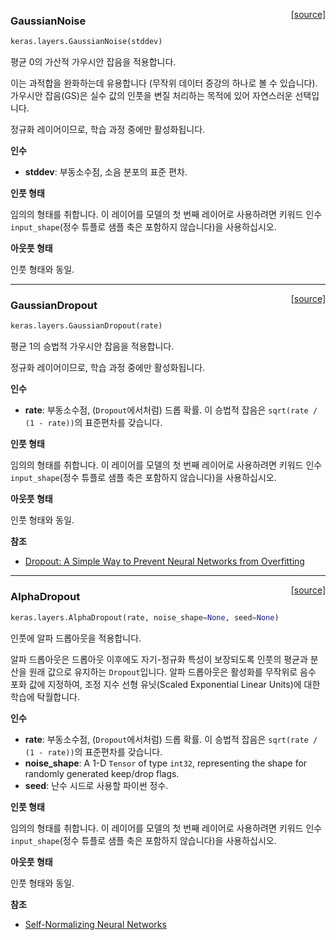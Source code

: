 <span style="float:right;">[[source]](https://github.com/keras-team/keras/blob/master/keras/layers/noise.py#L14)</span>
### GaussianNoise

```python
keras.layers.GaussianNoise(stddev)
```

평균 0의 가산적 가우시안 잡음을 적용합니다.

이는 과적합을 완화하는데 유용합니다
(무작위 데이터 증강의 하나로 볼 수 있습니다).
가우시안 잡음(GS)은 실수 값의 인풋을 변질 처리하는 목적에 있어
자연스러운 선택입니다.

정규화 레이어이므로, 학습 과정 중에만 활성화됩니다.

__인수__

- __stddev__: 부동소수점, 소음 분포의 표준 편차.

__인풋 형태__

임의의 형태를 취합니다. 이 레이어를 모델의 첫 번째 레이어로
사용하려면 키워드 인수 `input_shape`(정수 튜플로 샘플 축은 포함하지 않습니다)을
사용하십시오.

__아웃풋 형태__

인풋 형태와 동일.
    
----

<span style="float:right;">[[source]](https://github.com/keras-team/keras/blob/master/keras/layers/noise.py#L58)</span>
### GaussianDropout

```python
keras.layers.GaussianDropout(rate)
```

평균 1의 승법적 가우시안 잡음을 적용합니다.

정규화 레이어이므로, 학습 과정 중에만 활성화됩니다.

__인수__

- __rate__: 부동소수점, (`Dropout`에서처럼) 드롭 확률.
    이 승법적 잡음은
    `sqrt(rate / (1 - rate))`의 표준편차를 갖습니다.

__인풋 형태__

임의의 형태를 취합니다. 이 레이어를 모델의 첫 번째 레이어로
사용하려면 키워드 인수 `input_shape`(정수 튜플로 샘플 축은 포함하지 않습니다)을
사용하십시오.

__아웃풋 형태__

인풋 형태와 동일.

__참조__

- [Dropout: A Simple Way to Prevent Neural Networks from Overfitting](
   http://www.cs.toronto.edu/~rsalakhu/papers/srivastava14a.pdf)

----
    
<span style="float:right;">[[source]](https://github.com/keras-team/keras/blob/master/keras/layers/noise.py#L106)</span>
### AlphaDropout

```python
keras.layers.AlphaDropout(rate, noise_shape=None, seed=None)
```

인풋에 알파 드롭아웃을 적용합니다.

알파 드롭아웃은 드롭아웃 이후에도 자기-정규화 특성이
보장되도록 인풋의 평균과 분산을
원래 값으로 유지하는 `Dropout`입니다.
알파 드롭아웃은 활성화를 무작위로 음수 포화 값에 지정하여,
조정 지수 선형 유닛(Scaled Exponential Linear Units)에 대한 학습에 탁월합니다.

__인수__

- __rate__: 부동소수점, (`Dropout`에서처럼) 드롭 확률.
    이 승법적 잡음은
    `sqrt(rate / (1 - rate))`의 표준편차를 갖습니다.
- __noise_shape__: A 1-D `Tensor` of type `int32`, representing the
    shape for randomly generated keep/drop flags.
- __seed__: 난수 시드로 사용할 파이썬 정수.

__인풋 형태__

임의의 형태를 취합니다. 이 레이어를 모델의 첫 번째 레이어로
사용하려면 키워드 인수 `input_shape`(정수 튜플로 샘플 축은 포함하지 않습니다)을
사용하십시오.

__아웃풋 형태__

인풋 형태와 동일.

__참조__

- [Self-Normalizing Neural Networks](https://arxiv.org/abs/1706.02515)
    
